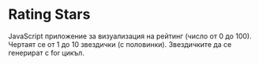 # Rating Stars

JavaScript приложение за визуализация на рейтинг (число от 0 до
100). Чертаят се от 1 до 10 звездички (с половинки). Звездичките да се генерират
с for цикъл.